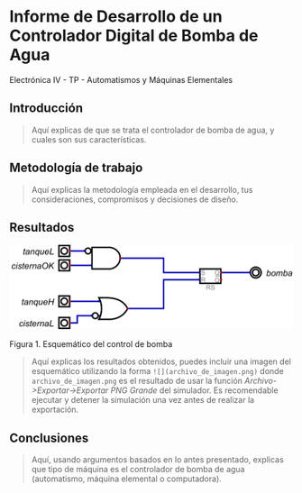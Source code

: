 # Informe de Desarrollo de un Controlador Digital de Bomba de Agua

Electrónica IV - TP - Automatismos y Máquinas Elementales

## Introducción

> Aquí explicas de que se trata el controlador de bomba de agua, y cuales son sus características.

## Metodología de trabajo

> Aquí explicas la metodología empleada en el desarrollo, tus consideraciones, compromisos y decisiones de diseño.

## Resultados



![](control_bomba.png)

Figura 1. Esquemático del control de bomba

> Aquí explicas los resultados obtenidos, puedes incluir una imagen del esquemático utilizando la forma `![](archivo_de_imagen.png)` donde `archivo_de_imagen.png` es el resultado de usar la función *Archivo->Exportar->Exportar PNG Grande* del simulador. Es recomendable ejecutar y detener la simulación una vez antes de realizar la exportación.

## Conclusiones

> Aquí, usando argumentos basados en lo antes presentado, explicas que tipo de máquina es el controlador de bomba de agua (automatismo, máquina elemental o computadora).
